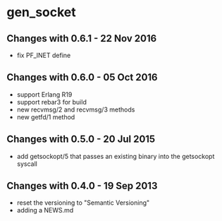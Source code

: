 gen_socket
==========

Changes with 0.6.1 - 22 Nov 2016
--------------------------------

* fix PF_INET define

Changes with 0.6.0 - 05 Oct 2016
--------------------------------

* support Erlang R19
* support rebar3 for build
* new recvmsg/2 and recvmsg/3 methods
* new getfd/1 method

Changes with 0.5.0 - 20 Jul 2015
--------------------------------

* add getsockopt/5 that passes an existing binary into the
  getsockopt syscall

Changes with 0.4.0 - 19 Sep 2013
--------------------------------

* reset the versioning to "Semantic Versioning"
* adding a NEWS.md
